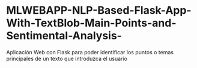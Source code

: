 # MLWEBAPP-NLP-Based-Flask-App-With-TextBlob-Main-Points-and-Sentimental-Analysis-
 Aplicación Web con Flask para poder identificar los puntos o temas principales de un texto que introduzca el usuario
